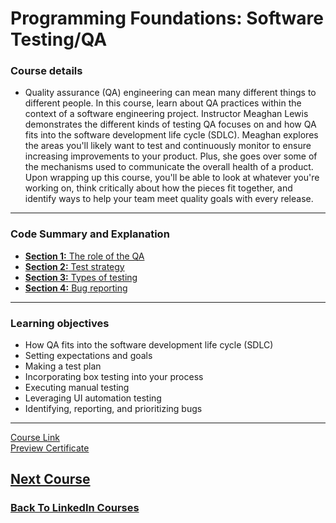 # Programming Foundations: Software Testing/QA
### Course details
- Quality assurance (QA) engineering can mean many different things to different people. In this course, learn about QA practices within the context of a software engineering project. Instructor Meaghan Lewis demonstrates the different kinds of testing QA focuses on and how QA fits into the software development life cycle (SDLC). Meaghan explores the areas you'll likely want to test and continuously monitor to ensure increasing improvements to your product. Plus, she goes over some of the mechanisms used to communicate the overall health of a product. Upon wrapping up this course, you'll be able to look at whatever you're working on, think critically about how the pieces fit together, and identify ways to help your team meet quality goals with every release.
---

### Code Summary and Explanation

- [**Section 1:** The role of the QA](./course-code-and-explanation/1-The-role-of-QA/)
- [**Section 2:** Test strategy](./course-code-and-explanation/2-Test-strategy/)
- [**Section 3:** Types of testing](./course-code-and-explanation/3-Types-of-Testing-QA-focus-On/)
- [**Section 4:** Bug reporting](./course-code-and-explanation/4-Bug-reporting/)



----
### Learning objectives
- How QA fits into the software development life cycle (SDLC)
- Setting expectations and goals
- Making a test plan
- Incorporating box testing into your process
- Executing manual testing
- Leveraging UI automation testing
- Identifying, reporting, and prioritizing bugs
-------------------------------
[Course Link](https://www.linkedin.com/learning/programming-foundations-software-testing-qa)
<br>[Preview Certificate](https://www.linkedin.com/learning/certificates/466789e63196f136a35fa5cbd7ae5b1e54086995e2f66f9d4db3e91f08666733?lipi=urn%3Ali%3Apage%3Ad_flagship3_profile_view_base_certifications_details%3B9znAdOUJTu2aYA5T5YqZLQ%3D%3D)

## [Next Course](../-10-Git-Essential-Training/)


### [Back To LinkedIn Courses](../)